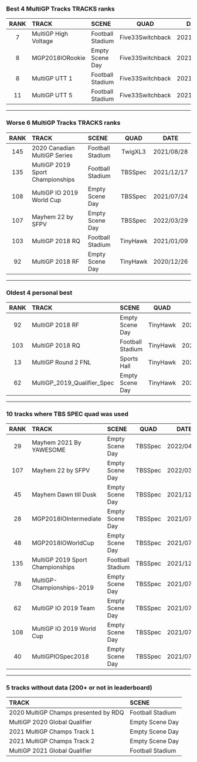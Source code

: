 ### Best 4 MultiGP Tracks TRACKS ranks
|RANK|TRACK|SCENE|QUAD|DATE|
|:---:|:---|:---|:---:|:---:|
|7|MultiGP High Voltage|Football Stadium|Five33Switchback|2021/09/05|
|8|MGP2018IORookie|Empty Scene Day|Five33Switchback|2021/07/27|
|8|MultiGP UTT 1|Football Stadium|Five33Switchback|2021/09/06|
|11|MultiGP UTT 5|Football Stadium|Five33Switchback|2021/06/06|
---
### Worse 6 MultiGP Tracks TRACKS ranks
|RANK|TRACK|SCENE|QUAD|DATE|
|:---:|:---|:---|:---:|:---:|
|145|2020 Canadian MultiGP Series|Football Stadium|TwigXL3|2021/08/28|
|135|MultiGP 2019 Sport Championships|Football Stadium|TBSSpec|2021/12/17|
|108|MultiGP IO 2019 World Cup|Empty Scene Day|TBSSpec|2021/07/24|
|107|Mayhem 22 by SFPV|Empty Scene Day|TBSSpec|2022/03/29|
|103|MultiGP 2018 RQ|Football Stadium|TinyHawk|2021/01/09|
|92|MultiGP 2018 RF|Empty Scene Day|TinyHawk|2020/12/26|
---
### Oldest 4 personal best
|RANK|TRACK|SCENE|QUAD|DATE|
|:---:|:---|:---|:---:|:---:|
|92|MultiGP 2018 RF|Empty Scene Day|TinyHawk|2020/12/26|
|103|MultiGP 2018 RQ|Football Stadium|TinyHawk|2021/01/09|
|13|MultiGP Round 2 FNL|Sports Hall|TinyHawk|2021/01/30|
|62|MultiGP_2019_Qualifier_Spec|Empty Scene Day|TinyHawk|2021/02/08|
---
### 10 tracks where TBS SPEC quad was used
|RANK|TRACK|SCENE|QUAD|DATE|
|:---:|:---|:---|:---:|:---:|
|29|Mayhem 2021 By YAWESOME|Empty Scene Day|TBSSpec|2022/04/01|
|107|Mayhem 22 by SFPV|Empty Scene Day|TBSSpec|2022/03/29|
|45|Mayhem Dawn till Dusk|Empty Scene Day|TBSSpec|2021/12/21|
|28|MGP2018IOIntermediate|Empty Scene Day|TBSSpec|2021/07/26|
|48|MGP2018IOWorldCup|Empty Scene Day|TBSSpec|2021/07/22|
|135|MultiGP 2019 Sport Championships|Football Stadium|TBSSpec|2021/12/17|
|78|MultiGP-Championships-2019|Empty Scene Day|TBSSpec|2021/07/24|
|62|MultiGP IO 2019 Team|Empty Scene Day|TBSSpec|2021/07/23|
|108|MultiGP IO 2019 World Cup|Empty Scene Day|TBSSpec|2021/07/24|
|40|MultiGPIOSpec2018|Empty Scene Day|TBSSpec|2021/07/24|
---
### 5 tracks without data (200+ or not in leaderboard)
|TRACK|SCENE|
|:---|:---|
|2020 MultiGP Champs presented by RDQ|Football Stadium|
|MultiGP 2020 Global Qualifier|Empty Scene Day|
|2021 MultiGP Champs Track 1|Empty Scene Day|
|2021 MultiGP Champs Track 2|Empty Scene Day|
|MultiGP 2021 Global Qualifier|Football Stadium|
